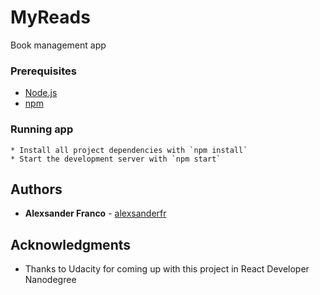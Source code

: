 # MyReads
Book management app

### Prerequisites

* [Node.js](https://nodejs.org)
* [npm](https://www.npmjs.com/)

### Running app

```
* Install all project dependencies with `npm install`
* Start the development server with `npm start`
```

## Authors

* **Alexsander Franco** -  [alexsanderfr](https://github.com/alexsanderfr)

## Acknowledgments

* Thanks to Udacity for coming up with this project in React Developer Nanodegree
